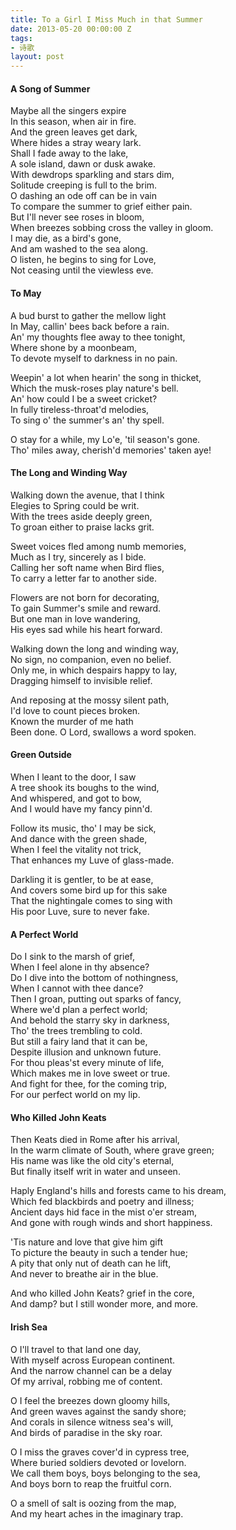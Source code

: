 ```yaml
---
title: To a Girl I Miss Much in that Summer
date: 2013-05-20 00:00:00 Z
tags:
- 诗歌
layout: post
---
```


#### A Song of Summer
Maybe all the singers expire  
 In this season, when air in fire.  
And the green leaves get dark,  
 Where hides a stray weary lark.  
Shall I fade away to the lake,  
 A sole island, dawn or dusk awake.  
With dewdrops sparkling and stars dim,  
 Solitude creeping is full to the brim.  
O dashing an ode off can be in vain  
 To compare the summer to grief either pain.  
But I'll never see roses in bloom,  
 When breezes sobbing cross the valley in gloom.  
I may die, as a bird's gone,  
 And am washed to the sea along.  
O listen, he begins to sing for Love,  
 Not ceasing until the viewless eve.  

#### To May
A bud burst to gather the mellow light  
 In May, callin' bees back before a rain.  
An' my thoughts flee away to thee tonight,  
 Where shone by a moonbeam,  
To devote myself to darkness in no pain.  

Weepin' a lot when hearin' the song in thicket,  
 Which the musk-roses play nature's bell.  
An' how could I be a sweet cricket?  
 In fully tireless-throat'd melodies,  
To sing o' the summer's an' thy spell.  

O stay for a while, my Lo'e, 'til season's gone.  
Tho' miles away, cherish'd memories' taken aye!  

#### The Long and Winding Way
Walking down the avenue, that I think  
 Elegies to Spring could be writ.   
With the trees aside deeply green,  
 To groan either to praise lacks grit.  

Sweet voices fled among numb memories,  
 Much as I try, sincerely as I bide.  
Calling her soft name when Bird flies,  
 To carry a letter far to another side.  

Flowers are not born for decorating,  
 To gain Summer's smile and reward.  
But one man in love wandering,  
 His eyes sad while his heart forward.  

Walking down the long and winding way,  
 No sign, no companion, even no belief.  
Only me, in which despairs happy to lay,  
 Dragging himself to invisible relief.  

And reposing at the mossy silent path,  
 I'd love to count pieces broken.  
Known the murder of me hath  
 Been done. O Lord, swallows a word spoken.  

#### Green Outside
When I leant to the door, I saw  
 A tree shook its boughs to the wind,  
And whispered, and got to bow,  
 And I would have my fancy pinn'd.  
  
Follow its music, tho' I may be sick,  
 And dance with the green shade,  
When I feel the vitality not trick,  
 That enhances my Luve of glass-made.  

Darkling it is gentler, to be at ease,  
 And covers some bird up for this sake  
That the nightingale comes to sing with  
 His poor Luve, sure to never fake.  

#### A Perfect World
Do I sink to the marsh of grief,  
 When I feel alone in thy absence?  
Do I dive into the bottom of nothingness,  
 When I cannot with thee dance?  
Then I groan, putting out sparks of fancy,  
 Where we'd plan a perfect world;  
And behold the starry sky in darkness,  
 Tho' the trees trembling to cold.  
But still a fairy land that it can be,  
 Despite illusion and unknown future.  
For thou pleas'st every minute of life,  
 Which makes me in love sweet or true.  
And fight for thee, for the coming trip,  
 For our perfect world on my lip.  

#### Who Killed John Keats
Then Keats died in Rome after his arrival,  
 In the warm climate of South, where grave green;  
His name was like the old city's eternal,  
 But finally itself writ in water and unseen.  

Haply England's hills and forests came to his dream,  
 Which fed blackbirds and poetry and illness;  
Ancient days hid face in the mist o'er stream,  
 And gone with rough winds and short happiness.  

'Tis nature and love that give him gift  
 To picture the beauty in such a tender hue;  
A pity that only nut of death can he lift,  
 And never to breathe air in the blue.  

And who killed John Keats? grief in the core,  
And damp? but I still wonder more, and more.  


#### Irish Sea
O I'll travel to that land one day,  
 With myself across European continent.  
And the narrow channel can be a delay  
 Of my arrival, robbing me of content.  

O I feel the breezes down gloomy hills,  
 And green waves against the sandy shore;  
And corals in silence witness sea's will,  
 And birds of paradise in the sky roar.  

O I miss the graves cover'd in cypress tree,  
 Where buried soldiers devoted or lovelorn.  
We call them boys, boys belonging to the sea,  
 And boys born to reap the fruitful corn.  

O a smell of salt is oozing from the map,  
And my heart aches in the imaginary trap.  

